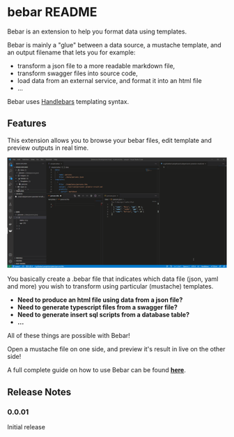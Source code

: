 # bebar README

Bebar is an extension to help you format data using templates.

Bebar is mainly a "glue" between a data source, a mustache template, and an output filename that lets you for example:
- transform a json file to a more readable markdown file,
- transform swagger files into source code,
- load data from an external service, and format it into an html file
- ...

Bebar uses [Handlebars](https://handlebarsjs.com/) templating syntax.

## Features

This extension allows you to browse your bebar files, edit template and preview outputs in real time.

![Overview](./docs/vscode-preview.gif)

You basically create a .bebar file that indicates which data file (json, yaml and more) you wish to transform using particular (mustache) templates.

- **Need to produce an html file using data from a json file?**
- **Need to generate typescript files from a swagger file?**
- **Need to generate insert sql scripts from a database table?**
- **...**

All of these things are possible with Bebar!

Open a mustache file on one side, and preview it's result in live on the other side!

A full complete guide on how to use Bebar can be found **[here](https://github.com/oYo-fr/bebar)**.

## Release Notes

### 0.0.01

Initial release

